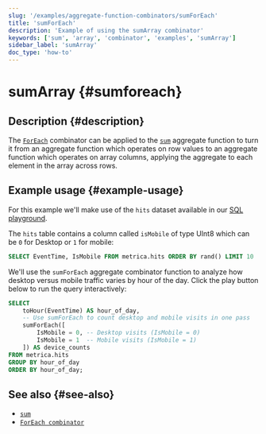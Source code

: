 ```yaml
---
slug: '/examples/aggregate-function-combinators/sumForEach'
title: 'sumForEach'
description: 'Example of using the sumArray combinator'
keywords: ['sum', 'array', 'combinator', 'examples', 'sumArray']
sidebar_label: 'sumArray'
doc_type: 'how-to'
---
```


# sumArray {#sumforeach}

## Description {#description}

The [`ForEach`](/sql-reference/aggregate-functions/combinators#-foreach) combinator
can be applied to the [`sum`](/sql-reference/aggregate-functions/reference/sum) aggregate function to turn it from an aggregate
function which operates on row values to an aggregate function which operates on
array columns, applying the aggregate to each element in the array across rows.

## Example usage {#example-usage}

For this example we'll make use of the `hits` dataset available in our [SQL playground](https://sql.clickhouse.com/).

The `hits` table contains a column called `isMobile` of type UInt8 which can be 
`0` for Desktop or `1` for mobile:

```sql runnable
SELECT EventTime, IsMobile FROM metrica.hits ORDER BY rand() LIMIT 10
```

We'll use the `sumForEach` aggregate combinator function to analyze how 
desktop versus mobile traffic varies by hour of the day. Click the play button 
below to run the query interactively:

```sql runnable
SELECT
    toHour(EventTime) AS hour_of_day,
    -- Use sumForEach to count desktop and mobile visits in one pass
    sumForEach([
        IsMobile = 0, -- Desktop visits (IsMobile = 0)
        IsMobile = 1  -- Mobile visits (IsMobile = 1)
    ]) AS device_counts
FROM metrica.hits
GROUP BY hour_of_day
ORDER BY hour_of_day;
```

## See also {#see-also}
- [`sum`](/sql-reference/aggregate-functions/reference/sum)
- [`ForEach combinator`](/sql-reference/aggregate-functions/combinators#-foreach)

